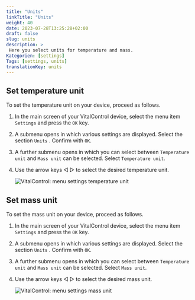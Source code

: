 ```yaml
---
title: "Units"
linkTitle: "Units"
weight: 40
date: 2023-07-28T13:25:28+02:00
draft: false
slug: units
description: >
 Here you select units for temperature and mass.
Kategorien: [settings]
Tags: [settings, units]
translationKey: units
---
```

## Set temperature unit

To set the temperature unit on your device, proceed as follows.

1. In the main screen of your VitalControl device, select the menu item `Settings` and press the `OK` key.

2. A submenu opens in which various settings are displayed. Select the section `Units` . Confirm with `OK`.

3. A further submenu opens in which you can select between `Temperature unit` and `Mass unit` can be selected. Select `Temperature unit`.

4. Use the arrow keys ◁ ▷ to select the desired temperature unit.

    ![VitalControl: menu settings temperature unit](../images/temperature.png "Temperature unit")

## Set mass unit

To set the mass unit on your device, proceed as follows.

1. In the main screen of your VitalControl device, select the menu item `Settings` and press the `OK` key.

2. A submenu opens in which various settings are displayed. Select the section `Units` . Confirm with `OK`.

3. A further submenu opens in which you can select between `Temperature unit` and `Mass unit` can be selected. Select `Mass unit`.

4. Use the arrow keys ◁ ▷ to select the desired mass unit.

    ![VitalControl: menu settings mass unit](../images/mass.png "Mass unit")
